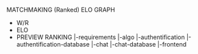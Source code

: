 MATCHMAKING (Ranked)
ELO
GRAPH
- W/R
- ELO
- PREVIEW
RANKING
|-requirements
  |-algo
  |-authentification
  |-authentification-database
  |-chat
  |-chat-database
  |-frontend